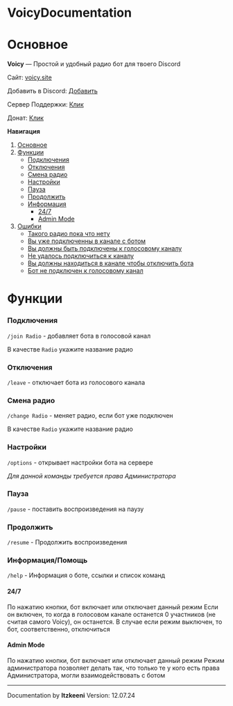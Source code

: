 # VoicyDocumentation

# Основное

<a name="main"></a>

**Voicy** — Простой и удобный радио бот для твоего Discord

Сайт: [voicy.site](https://voicy.site)

Добавить в Discord: [Добавить](https://discord.com/oauth2/authorize?client_id=1105500733333315644&permissions=2150631424&integration_type=0&scope=bot)

Сервер Поддержки: [Клик](https://discord.gg/4ed6dbJZvZ)

Донат: [Клик](https://www.donationalerts.com/r/voicycommunity)

**Навигация**

1. [Основное](#main)
2. [Функции](#function)
   - [Подключения](#join)
   - [Отключения](#leave)
   - [Смена радио](#change)
   - [Настройки](#settings)
   - [Пауза](#pause)
   - [Продолжить](#resume)
   - [Информация](#help)
     - [24/7](#always)
     - [Admin Mode](#adminmode)
3. [Ошибки](#error)
   - [Такого радио пока что нету](#404)
   - [Вы уже подключенны в канале с ботом](#401)
   - [Вы должны быть подключены к голосовому каналу](#402)
   - [Не удалось подключиться к каналу](#500)
   - [Вы должны находиться в канале чтобы отключить бота](#403)
   - [Бот не подключен к голосовому канал](#405)

# Функции

<a name="function"></a>

### Подключения

<a name="join"></a>

`/join Radio` - добавляет бота в голосовой канал

В качестве `Radio` укажите название радио

### Отключения

<a name="leave"></a>

`/leave` - отключает бота из голосового канала

### Смена радио

<a name="change"></a>

`/change Radio` - меняет радио, если бот уже подключен

В качестве `Radio` укажите название радио

### Настройки

<a name="settings"></a>

`/options` - открывает настройки бота на сервере

_Для данной команды требуется права Администратора_

### Пауза

<a name="pause"></a>

`/pause` - поставить воспроизведения на паузу

### Продолжить

<a name="resume"></a>

`/resume` - Продолжить воспроизведения

### Информация/Помощь

<a name="help"></a>

`/help` - Информация о боте, ссылки и список команд

#### 24/7

<a name="always"></a>

По нажатию кнопки, бот включает или отключает данный режим
Если он включен, то когда в голосовом канале останется 0 участников (не считая самого Voicy), он останется. В случае если режим выключен, то бот, соответственно, отключиться

#### Admin Mode

<a name="adminmode"></a>

По нажатию кнопки, бот включает или отключает данный режим
Режим администратора позволяет делать так, что только те у кого есть права Администратора, могли взаимодействовать с ботом

---

Documentation by **Itzkeeni**
Version: 12.07.24
